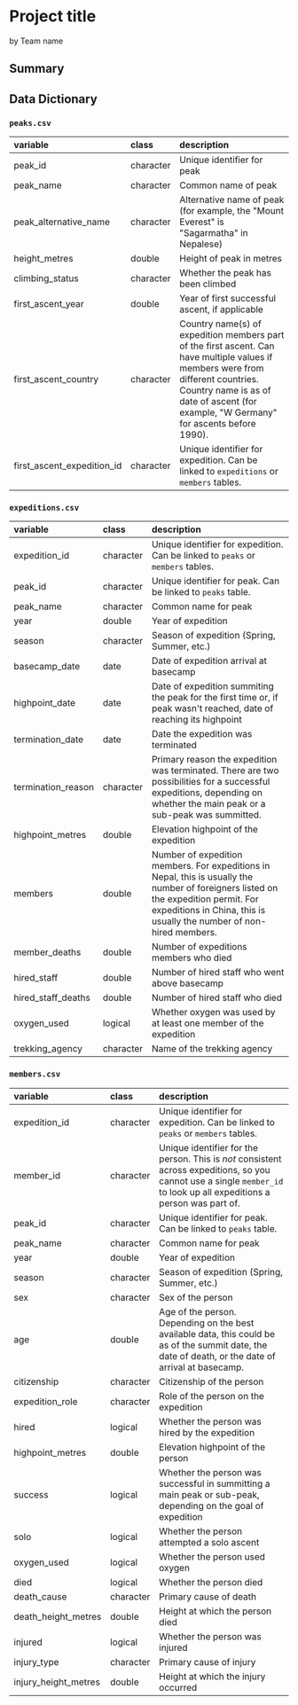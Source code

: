 Project title
================
by Team name

## Summary 

## Data Dictionary

### `peaks.csv`

| variable                   | class     | description                                                  |
| :------------------------- | :-------- | :----------------------------------------------------------- |
| peak_id                    | character | Unique identifier for peak                                   |
| peak_name                  | character | Common name of peak                                          |
| peak_alternative_name      | character | Alternative name of peak (for example, the "Mount Everest" is "Sagarmatha" in Nepalese) |
| height_metres              | double    | Height of peak in metres                                     |
| climbing_status            | character | Whether the peak has been climbed                            |
| first_ascent_year          | double    | Year of first successful ascent, if applicable               |
| first_ascent_country       | character | Country name(s) of expedition members part of the first ascent. Can have multiple values if members were from different countries. Country name is as of date of ascent (for example, "W Germany" for ascents before 1990). |
| first_ascent_expedition_id | character | Unique identifier for expedition. Can be linked to `expeditions` or `members` tables. |



### `expeditions.csv`

| variable           | class     | description                                                  |
| :----------------- | :-------- | :----------------------------------------------------------- |
| expedition_id      | character | Unique identifier for expedition. Can be linked to `peaks` or `members` tables. |
| peak_id            | character | Unique identifier for peak. Can be linked to `peaks` table.  |
| peak_name          | character | Common name for peak                                         |
| year               | double    | Year of expedition                                           |
| season             | character | Season of expedition (Spring, Summer, etc.)                  |
| basecamp_date      | date      | Date of expedition arrival at basecamp                       |
| highpoint_date        | date      | Date of expedition summiting the peak for the first time or, if peak wasn't reached, date of reaching its highpoint |
| termination_date   | date      | Date the expedition was terminated                           |
| termination_reason | character | Primary reason the expedition was terminated. There are two possibilities for a successful expeditions, depending on whether the main peak or a sub-peak was summitted. |
| highpoint_metres   | double    | Elevation highpoint of the expedition                        |
| members            | double    | Number of expedition members. For expeditions in Nepal, this is usually the number of foreigners listed on the expedition permit. For expeditions in China, this is usually the number of non-hired members. |
| member_deaths      | double    | Number of expeditions members who died                       |
| hired_staff        | double    | Number of hired staff who went above basecamp                |
| hired_staff_deaths | double    | Number of hired staff who died                               |
| oxygen_used        | logical   | Whether oxygen was used by at least one member of the expedition |
| trekking_agency    | character | Name of the trekking agency                                  |



### `members.csv`

| variable             | class     | description                                                  |
| :------------------- | :-------- | :----------------------------------------------------------- |
| expedition_id        | character | Unique identifier for expedition. Can be linked to `peaks` or `members` tables. |
| member_id            | character | Unique identifier for the person. This is *not* consistent across expeditions, so you cannot use a single `member_id` to look up all expeditions a person was part of. |
| peak_id              | character | Unique identifier for peak. Can be linked to `peaks` table.  |
| peak_name            | character | Common name for peak                                         |
| year                 | double    | Year of expedition                                           |
| season               | character | Season of expedition (Spring, Summer, etc.)                  |
| sex                  | character | Sex of the person                                            |
| age                  | double    | Age of the person. Depending on the best available data, this could be as of the summit date, the date of death, or the date of arrival at basecamp. |
| citizenship          | character | Citizenship of the person                                    |
| expedition_role      | character | Role of the person on the expedition                         |
| hired                | logical   | Whether the person was hired by the expedition               |
| highpoint_metres     | double    | Elevation highpoint of the person                            |
| success              | logical   | Whether the person was successful in summitting a main peak or sub-peak, depending on the goal of expedition |
| solo                 | logical   | Whether the person attempted a solo ascent                   |
| oxygen_used          | logical   | Whether the person used oxygen                               |
| died                 | logical   | Whether the person died                                      |
| death_cause          | character | Primary cause of death                                       |
| death_height_metres  | double    | Height at which the person died                              |
| injured              | logical   | Whether the person was injured                               |
| injury_type          | character | Primary cause of injury                                      |
| injury_height_metres | double    | Height at which the injury occurred                          |
